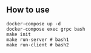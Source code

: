 ## How to use
```
docker-compose up -d
docker-compose exec grpc bash
make init
make run-server # bash1
make run-client # bash2
```